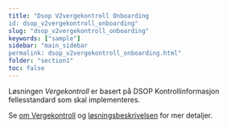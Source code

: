 ```yaml
---
title: "Dsop V2vergekontroll Onboarding
id: dsop_v2vergekontroll_onboarding"
slug: "dsop_v2vergekontroll_onboarding"
keywords: ["sample"]
sidebar: "main_sidebar
permalink: dsop_v2vergekontroll_onboarding.html"
folder: "section1"
toc: false
---
```


Løsningen *Vergekontroll* er basert på DSOP Kontrollinformasjon fellesstandard som skal implementeres.

Se [om Vergekontroll](/dsop_v2vergekontroll_about) og
[løsningsbeskrivelsen](/dsop_v2vergekontroll_løsningsbeskrivelse) for mer detaljer.

